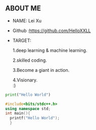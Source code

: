 
## ABOUT ME
- NAME: Lei Xu 
- Github :https://github.com/HelloXXLL 
- TARGET:

  1.deep learning & machine learning.
  
  2.skilled coding.   
  
  3.Become a giant in action.  
  
  4.Visionary.   
  :)


```python
print("Hello World")
```
```cpp
#include<bits/stdc++.h>
using namespace std;
int main(){
  printf("Hello World");
  }
```



